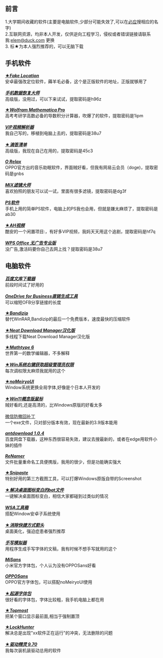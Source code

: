 ## 前言
1.大学期间收藏的软件(主要是电脑软件,少部分可能失效了,可以在<a href="https://www.bing.com">必应</a>搜相应的名字)  
2.互联网资源，均非本人开发，仅供逆向工程学习，侵权或者错误链接请联系我:elem@duck.com 更换  
3. 标★为本人强烈推荐的，可以无脑下载

## 手机软件
<a href="https://fakeloc.cc/app">★***Fake Location***</a>  
安卓最强改定位软件，薅羊毛必备，这个是正版软件的地址，正版就够用了
<br><br><a href="https://fudan.lanzoub.com/i8Yew086wsza"> ***手机数据恢复大师*** </a>  
高级版，没用过，可以下来试试，提取密码是h96z
<br><br><a href="https://fudan.lanzoub.com/ib3fZ0opunud">★***Wolfram Mathematica Pro*** </a>  
高考考研学高数必备的导数积分计算器，吹爆了的软件，提取密码是1ipm 
<br><br><a href="https://fudan.lanzoub.com/i8PTB04vqtof">***VIP视频解析器*** </a>  
我自己写的，移植到电脑上去的，提取密码是38u7
<br><br><a href="https://yxssp.lanzoui.com/b646033/?%3E">★***滴答清单***</a>  
高级版，我现在自己在用的，提取密码是45c3
<br><br><a href="https://fudan.lanzoub.com/ihNdE082vdgb">***O Relax***</a>  
OPPO官方出的音乐助眠软件，界面贼好看，但我有网易云会员（doge)，提取密码是gnbs
<br><br><a href="https://fudan.lanzoub.com/iSQd7082uote">***MIX滤镜大师***</a>  
喜欢拍照的朋友可以试一试，里面有很多滤镜，提取密码是dg3f
<br><br><a href="https://fudan.lanzoub.com/iYaMq082te3c">***PS软件***</a>  
手机上用的简单PS软件，电脑上的PS我也会用，但就是嫌太麻烦了，提取密码是ab30
<br><br><a href="https://fudan.lanzoub.com/iqwEp081sfad">★***AH视频***</a>  
酷安的一个闲置项目:，有好多VIP视频，我妈天天用这个追剧，提取密码是hf7q
<br><br><a href="https://fudan.lanzoub.com/i8PTB04vqtof">***WPS Office 无广告专业版***</a>  
没广告,激活码要你自己去网上找？提取密码是38u7

## 电脑软件
<a href="https://fudan.lanzoub.com/iYzZ10jc8f4j">***百度文库下载器***</a>  
前段时间试了好用的
<br><br><a href="https://fudan.lanzoub.com/i7HFS086ykqf">***OneDrive for Business直链生成工具***</a>  
可以缩短OFB分享链接的长度
<br><br><a href="https://fudan.lanzoub.com/inFbk0oz09wb">★***Bandizip***</a>  
替代WinRAR,Bandizip的最后一个免费版本，速度最快的压缩软件
<br><br><a href="https://fudan.lanzoub.com/iq5p60oz0nad">★***Neat Download Manager汉化版***</a>  
多线程下载Neat Download Manager汉化版
<br><br><a href="https://fudan.lanzoub.com/iwGe90oz11if">★***Mathtype 6***</a>  
世界第一的数学编辑器，不多解释
<br><br><a href="https://fudan.lanzoub.com/iFnh30oz19ej">★***Win系统右键获取超级管理员权限***</a>  
每次调权限太麻烦我就用的这个
<br><br><a href="https://fudan.lanzoub.com/iNrAm0oz2f3a">★***noMeiryoUI***</a>  
Window系统更换全局字体,好像是个日本人开发的
<br><br><a href="https://fudan.lanzoub.com/i7qsS0oz2l4h">★***Win11概念版鼠标***</a>  
贼好看的,还是高清的，比Windows原版的好看太多
<br><br><a href="https://fudan.lanzoub.com/ielZX0oz2sza">微信防撤回补丁</a>  
一个exe文件，只对部分版本有效，现在最新的3.9版本能用
<br><br><a href="https://fudan.lanzoub.com/iG4sK0oz39da">***antdownload 1.0.4***</a>  
百度网盘下载器，这种东西很容易失效，建议去搜最新的，或者在edge用软件小妹的插件
<br><br><a href="https://fudan.lanzoub.com/iLrLf0oz3pyh">***ReNamer***</a>  
文件批量重命名工具便携版，我用的很少，但是功能确实强大
<br><br><a href="https://fudan.lanzoub.com/iInPR0oz4ina">★***Snipaste***</a>  
特别好用的第三方截图工具，可以打爆Windows原版自带的Screenshot
<br><br><a href="https://fudan.lanzoub.com/iaD2o0oz4ref">★***解决桌面图标变白的bat文件***</a>  
一键解决桌面图标变白，相信大家都碰到过类似的情况
<br><br><a href="https://fudan.lanzoub.com/i1Iu20oz5e3c">***WSA工具箱***</a>  
搭配Window安卓子系统使用
<br><br><a href="https://fudan.lanzoub.com/isfVi0oz60pg">★***消除快捷方式箭头***</a>  
桌面美化，强迫症患者强烈推荐
<br><br><a href="https://fudan.lanzoub.com/iBZVv0oz682b">***手写模拟器***</a>  
用程序生成手写字体的文稿，我有时候不想手写就用的这个
<br><br><a href="https://fudan.lanzoub.com/iv9xC0oz6emh">***MiSans***</a>  
小米官方字体包，个人认为没有OPPOSans好看
<br><br><a href="https://fudan.lanzoub.com/i3phi0oz6epa">***OPPOSans***</a>  
OPPO官方字体包，可以搭配noMeiryoUI使用
<br><br><a href="https://fudan.lanzoub.com/iR9Vi0oz6esd">★***起源字体包***</a>  
很好看的字体包，字体比较粗，我手机电脑上都在用
<br><br><a href="https://fudan.lanzoub.com/iYkHS0oz6e8d">★***Topmost***</a>   
把某个窗口显示最前面,相当于强制置顶
<br><br><a href="https://fudan.lanzoub.com/ivQxl0ozhh2b">★***LockHunter***</a>  
解决总是出现"xx软件正在运行"的冲突，无法删除的问题
<br><br><a href="https://fudan.lanzoub.com/irwy60ozhmwb">★***驱动精灵 9.70***</a>  
我每次装机装驱动总用的软件

